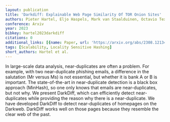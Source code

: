 ```yaml
---
layout: publication
title: 'Darkdiff: Explainable Web Page Similarity Of TOR Onion Sites'
authors: Pieter Hartel, Eljo Haspels, Mark van Staalduinen, Octavio Texeira
conference: Arxiv
year: 2023
bibkey: hartel2023darkdiff
citations: 0
additional_links: [{name: Paper, url: 'https://arxiv.org/abs/2308.12134'}]
tags: [Scalability, Locality Sensitive Hashing]
short_authors: Hartel et al.
---
```

In large-scale data analysis, near-duplicates are often a problem. For
example, with two near-duplicate phishing emails, a difference in the
salutation (Mr versus Ms) is not essential, but whether it is bank A or B is
important. The state-of-the-art in near-duplicate detection is a black box
approach (MinHash), so one only knows that emails are near-duplicates, but not
why. We present DarkDiff, which can efficiently detect near-duplicates while
providing the reason why there is a near-duplicate. We have developed DarkDiff
to detect near-duplicates of homepages on the Darkweb. DarkDiff works well on
those pages because they resemble the clear web of the past.